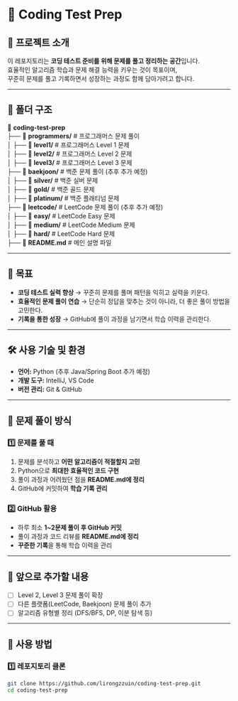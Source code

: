 # 🚀 Coding Test Prep

## 📌 프로젝트 소개
이 레포지토리는 **코딩 테스트 준비를 위해 문제를 풀고 정리하는 공간**입니다.  
효율적인 알고리즘 학습과 문제 해결 능력을 키우는 것이 목표이며,  
꾸준히 문제를 풀고 기록하면서 성장하는 과정도 함께 담아가려고 합니다.  

---

## 📂 폴더 구조
📂 **coding-test-prep**  
├── 📁 **programmers/**   # 프로그래머스 문제 풀이  
│   ├── 📁 **level1/**    # 프로그래머스 Level 1 문제  
│   ├── 📁 **level2/**    # 프로그래머스 Level 2 문제  
│   ├── 📁 **level3/**    # 프로그래머스 Level 3 문제  
├── 📁 **baekjoon/**      # 백준 문제 풀이 (추후 추가 예정)  
│   ├── 📁 **silver/**    # 백준 실버 문제  
│   ├── 📁 **gold/**      # 백준 골드 문제  
│   ├── 📁 **platinum/**  # 백준 플래티넘 문제  
├── 📁 **leetcode/**      # LeetCode 문제 풀이 (추후 추가 예정)  
│   ├── 📁 **easy/**      # LeetCode Easy 문제  
│   ├── 📁 **medium/**    # LeetCode Medium 문제  
│   ├── 📁 **hard/**      # LeetCode Hard 문제  
├── 📄 **README.md**      # 메인 설명 파일  

---

## 🎯 목표
- **코딩 테스트 실력 향상** → 꾸준히 문제를 풀며 패턴을 익히고 실력을 키운다.  
- **효율적인 문제 풀이 연습** → 단순히 정답을 맞추는 것이 아니라, 더 좋은 풀이 방법을 고민한다.  
- **기록을 통한 성장** → GitHub에 풀이 과정을 남기면서 학습 이력을 관리한다.  

---

## 🛠️ 사용 기술 및 환경
- **언어:** Python (추후 Java/Spring Boot 추가 예정)  
- **개발 도구:** IntelliJ, VS Code  
- **버전 관리:** Git & GitHub  

---

## 📖 문제 풀이 방식
### 1️⃣ 문제를 풀 때
1. 문제를 분석하고 **어떤 알고리즘이 적절할지 고민**  
2. Python으로 **최대한 효율적인 코드 구현**  
3. 풀이 과정과 어려웠던 점을 **README.md에 정리**  
4. GitHub에 커밋하여 **학습 기록 관리**  

### 2️⃣ GitHub 활용
- 하루 최소 **1~2문제 풀이 후 GitHub 커밋**
- 풀이 과정과 코드 리뷰를 **README.md에 정리**
- **꾸준한 기록**을 통해 학습 이력을 관리  

---

## 📌 앞으로 추가할 내용
- [ ] Level 2, Level 3 문제 풀이 확장  
- [ ] 다른 플랫폼(LeetCode, Baekjoon) 문제 풀이 추가  
- [ ] 알고리즘 유형별 정리 (DFS/BFS, DP, 이분 탐색 등)  

---

## 🚀 사용 방법
### 1️⃣ 레포지토리 클론
```bash
git clone https://github.com/lirongzzuin/coding-test-prep.git
cd coding-test-prep
